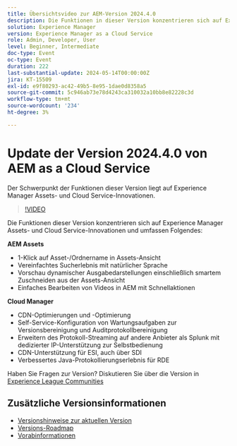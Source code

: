```yaml
---
title: Übersichtsvideo zur AEM-Version 2024.4.0
description: Die Funktionen in dieser Version konzentrieren sich auf Experience Manager Assets- und Cloud Service-Innovationen und umfassen Folgendes:AEM Assets:1-Klick-Asset/-Ordnername in der Assets-AnsichtVereinfachtes Sucherlebnis mit natürlicher SpracheVorschau von dynamischen Ausgabedarstellungen einschließlich smartem Zuschneiden aus der Assets-Ansicht Einfaches Bearbeiten von Videos in AEM mit Express-SchnellaktionenCloud Manager:CDN-Optimierungen und -OptimierungSelf-Service-Konfiguration der Versionsbereinigung und Wartungsaufgaben für die AuditprotokollbereinigungErweitern Sie das Protokoll-Streaming auf andere Anbieter als Splunk, mit Self-Service, dedizierter IP-UnterstützungCDN-Unterstützung für ESI, auch über SDIVerbesserte Java-Protokollierungserfahrung für RDE
solution: Experience Manager
version: Experience Manager as a Cloud Service
role: Admin, Developer, User
level: Beginner, Intermediate
doc-type: Event
oc-type: Event
duration: 222
last-substantial-update: 2024-05-14T00:00:00Z
jira: KT-15509
exl-id: e9f80293-ac42-49b5-8e95-1dae0d8358a5
source-git-commit: 5c946ab73e78d4243ca310032a10bb8e82228c3d
workflow-type: tm+mt
source-wordcount: '234'
ht-degree: 3%

---
```


# Update der Version 2024.4.0 von AEM as a Cloud Service

Der Schwerpunkt der Funktionen dieser Version liegt auf Experience Manager Assets- und Cloud Service-Innovationen.

>[!VIDEO](https://video.tv.adobe.com/v/3446318/?learn=on&captions=ger)

Die Funktionen dieser Version konzentrieren sich auf Experience Manager Assets- und Cloud Service-Innovationen und umfassen Folgendes:

**AEM Assets**
* 1-Klick auf Asset-/Ordnername in Assets-Ansicht
* Vereinfachtes Sucherlebnis mit natürlicher Sprache
* Vorschau dynamischer Ausgabedarstellungen einschließlich smartem Zuschneiden aus der Assets-Ansicht
* Einfaches Bearbeiten von Videos in AEM mit Schnellaktionen

**Cloud Manager**
* CDN-Optimierungen und -Optimierung
* Self-Service-Konfiguration von Wartungsaufgaben zur Versionsbereinigung und Auditprotokollbereinigung
* Erweitern des Protokoll-Streaming auf andere Anbieter als Splunk mit dedizierter IP-Unterstützung zur Selbstbedienung
* CDN-Unterstützung für ESI, auch über SDI
* Verbessertes Java-Protokollierungserlebnis für RDE

Haben Sie Fragen zur Version?  Diskutieren Sie über die Version in [Experience League Communities](https://adobe.ly/44Ofo8H)

## Zusätzliche Versionsinformationen

* [Versionshinweise zur aktuellen Version](https://experienceleague.adobe.com/docs/experience-manager-cloud-service/content/release-notes/home.html?lang=de)
* [Versions-Roadmap](https://experienceleague.adobe.com/docs/experience-manager-release-information/aem-release-updates/update-releases-roadmap.html?lang=de)
* [Vorabinformationen](https://experienceleague.adobe.com/docs/experience-manager-cloud-service/content/release-notes/prerelease.html?lang=de)
